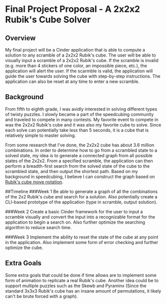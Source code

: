 # Final Project Proposal - A 2x2x2 Rubik's Cube Solver

## Overview
My final project will be a Cinder application that is able to compute a solution to any scramble of a 2x2x2 Rubik's cube. The user will be able to visually input a scramble of a 2x2x2 Rubik's cube. If the scramble is invalid (e.g. more than 4 stickers of one color, an impossible piece, etc.), the application will alert the user. If the scarmble is valid, the application will guide the user towards solving the cube with step-by-step instructions. The application can also be reset at any time to enter a new scramble.

## Background
From fifth to eighth grade, I was avidly interested in solving different types of twisty puzzles. I slowly became a part of the speedcubing community and traveled to compete in many contests. My favorite event to compete in was the 2x2x2 Rubik's cube and it was also my favorite cube to solve. Since each solve can potentially take less than 5 seconds, it is a cube that is relatively simple to master solving.

From some research that I've done, the 2x2x2 cube has about 3.6 million combinations. In order to determine how to go from a scrambled state to a solved state, my idea is to generate a connected graph from all possible states of the 2x2x2. From a specified scramble, the application can then perform a breadth-first search from the solved state of the cube to the scrambled state, and then output the shortest path. Based on my background in speedcubing, I believe I can construct the graph based on [Rubik's cube move notation](https://ruwix.com/the-rubiks-cube/notation/).

##Timeline
###Week 1
Be able to generate a graph of all the combinations of the 2x2 Rubik's cube and search for a solution. Also potentially create a CLI-based prototype of the application (type in scramble, output solution).

###Week 2
Create a basic Cinder framework for the user to input a scramble visually and convert the input into a recognizable format for the application to begin a search on. Also further optimize the searching algorithm to reduce search time.

###Week 3
Implement the ability to reset the state of the cube at any point in the application. Also implement some form of error checking and further optimize the cube.

## Extra Goals
Some extra goals that could be done if time allows are to implement some form of animation to replicate a real Rubik's cube. Another idea could be to support multiple puzzles such as the Skewb and Pyraminx (Since the standard 3x3x3 Rubik's cube has an insane amount of permutations, it likely can't be brute forced with a graph).
